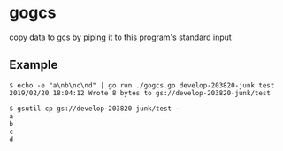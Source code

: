 # gogcs
copy data to gcs by piping it to this program's standard input

## Example 
```
$ echo -e "a\nb\nc\nd" | go run ./gogcs.go develop-203820-junk test
2019/02/20 18:04:12 Wrote 8 bytes to gs://develop-203820-junk/test

$ gsutil cp gs://develop-203820-junk/test -
a
b
c
d
```
